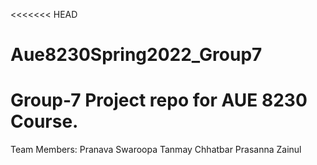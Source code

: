 <<<<<<< HEAD
# Aue8230Spring2022_Group7
Group-7 Project repo for AUE 8230 Course.
=======

Team Members:
Pranava Swaroopa
Tanmay Chhatbar
Prasanna 
Zainul
